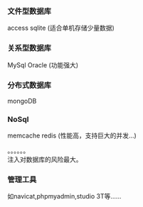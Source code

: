 ### 文件型数据库
access   sqlite   (适合单机存储少量数据)
### 关系型数据库
MySql   Oracle    (功能强大)
### 分布式数据库
mongoDB   
### NoSql
memcache   redis   (性能高，支持巨大的并发...)    

。。。。。。    
注入对数据库的风险最大。    


### 管理工具
如navicat,phpmyadmin,studio 3T等......     
